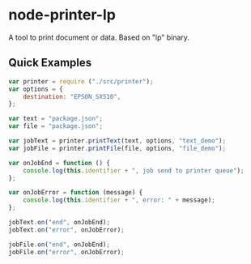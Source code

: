 node-printer-lp
===============

A tool to print document or data. Based on "lp" binary.

## Quick Examples

```js
var printer = require ("./src/printer");
var options = {
    destination: "EPSON_SX510",
};

var text = "package.json";
var file = "package.json";

var jobText = printer.printText(text, options, "text_demo");
var jobFile = printer.printFile(file, options, "file_demo");

var onJobEnd = function () {
    console.log(this.identifier + ", job send to printer queue");
};

var onJobError = function (message) {
    console.log(this.identifier + ", error: " + message);
};

jobText.on("end", onJobEnd);
jobText.on("error", onJobError);

jobFile.on("end", onJobEnd);
jobFile.on("error", onJobError);
```